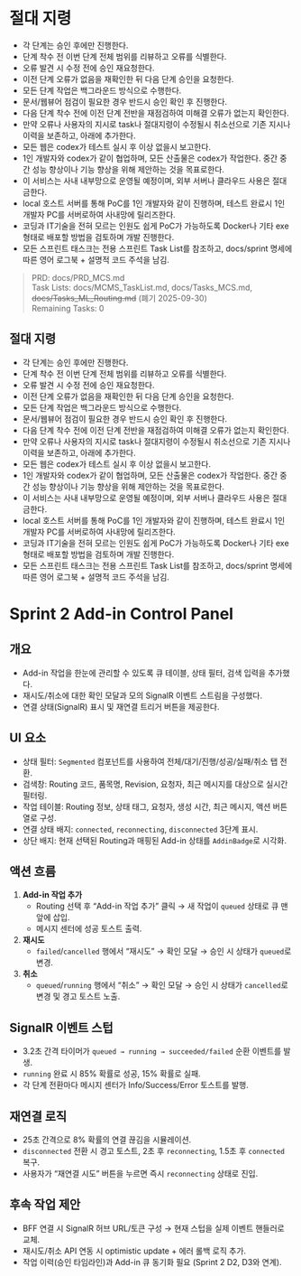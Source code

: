 # 절대 지령
- 각 단계는 승인 후에만 진행한다.
- 단계 착수 전 이번 단계 전체 범위를 리뷰하고 오류를 식별한다.
- 오류 발견 시 수정 전에 승인 재요청한다.
- 이전 단계 오류가 없음을 재확인한 뒤 다음 단계 승인을 요청한다.
- 모든 단계 작업은 백그라운드 방식으로 수행한다.
- 문서/웹뷰어 점검이 필요한 경우 반드시 승인 확인 후 진행한다.
- 다음 단계 착수 전에 이전 단계 전반을 재점검하여 미해결 오류가 없는지 확인한다.
- 만약 오류나 사용자의 지시로 task나 절대지령이 수정될시 취소선으로 기존 지시나 이력을 보존하고, 아래에 추가한다.
- 모든 웹은 codex가 테스트 실시 후 이상 없을시 보고한다.
- 1인 개발자와 codex가 같이 협업하며, 모든 산출물은 codex가 작업한다. 중간 중간 성능 향상이나 기능 향상을 위해 제안하는 것을 목표로한다.
- 이 서비스는 사내 내부망으로 운영될 예정이며, 외부 서버나 클라우드 사용은 절대 금한다.
- local 호스트 서버를 통해 PoC를 1인 개발자와 같이 진행하며, 테스트 완료시 1인 개발자 PC를 서버로하여 사내망에 릴리즈한다.
- 코딩과 IT기술을 전혀 모르는 인원도 쉽게 PoC가 가능하도록 Docker나 기타 exe 형태로 배포할 방법을 검토하며 개발 진행한다.
- 모든 스프린트 태스크는 전용 스프린트 Task List를 참조하고, docs/sprint 명세에 따른 영어 로그북 + 설명적 코드 주석을 남김.

> PRD: docs/PRD_MCS.md  
> Task Lists: docs/MCMS_TaskList.md, docs/Tasks_MCS.md, ~~docs/Tasks_ML_Routing.md~~ (폐기 2025-09-30)  
> Remaining Tasks: 0

## 절대 지령
- 각 단계는 승인 후에만 진행한다.
- 단계 착수 전 이번 단계 전체 범위를 리뷰하고 오류를 식별한다.
- 오류 발견 시 수정 전에 승인 재요청한다.
- 이전 단계 오류가 없음을 재확인한 뒤 다음 단계 승인을 요청한다.
- 모든 단계 작업은 백그라운드 방식으로 수행한다.
- 문서/웹뷰어 점검이 필요한 경우 반드시 승인 확인 후 진행한다.
- 다음 단계 착수 전에 이전 단계 전반을 재점검하여 미해결 오류가 없는지 확인한다.
- 만약 오류나 사용자의 지시로 task나 절대지령이 수정될시 취소선으로 기존 지시나 이력을 보존하고, 아래에 추가한다.
- 모든 웹은 codex가 테스트 실시 후 이상 없을시 보고한다.
- 1인 개발자와 codex가 같이 협업하며, 모든 산출물은 codex가 작업한다. 중간 중간 성능 향상이나 기능 향상을 위해 제안하는 것을 목표로한다.
- 이 서비스는 사내 내부망으로 운영될 예정이며, 외부 서버나 클라우드 사용은 절대 금한다.
- local 호스트 서버를 통해 PoC를 1인 개발자와 같이 진행하며, 테스트 완료시 1인 개발자 PC를 서버로하여 사내망에 릴리즈한다.
- 코딩과 IT기술을 전혀 모르는 인원도 쉽게 PoC가 가능하도록 Docker나 기타 exe 형태로 배포할 방법을 검토하며 개발 진행한다.
- 모든 스프린트 태스크는 전용 스프린트 Task List를 참조하고, docs/sprint 명세에 따른 영어 로그북 + 설명적 코드 주석을 남김.
# Sprint 2 Add-in Control Panel

## 개요
- Add-in 작업을 한눈에 관리할 수 있도록 큐 테이블, 상태 필터, 검색 입력을 추가했다.
- 재시도/취소에 대한 확인 모달과 모의 SignalR 이벤트 스트림을 구성했다.
- 연결 상태(SignalR) 표시 및 재연결 트리거 버튼을 제공한다.

## UI 요소
- 상태 필터: `Segmented` 컴포넌트를 사용하여 전체/대기/진행/성공/실패/취소 탭 전환.
- 검색창: Routing 코드, 품목명, Revision, 요청자, 최근 메시지를 대상으로 실시간 필터링.
- 작업 테이블: Routing 정보, 상태 태그, 요청자, 생성 시간, 최근 메시지, 액션 버튼 열로 구성.
- 연결 상태 배지: `connected`, `reconnecting`, `disconnected` 3단계 표시.
- 상단 배지: 현재 선택된 Routing과 매핑된 Add-in 상태를 `AddinBadge`로 시각화.

## 액션 흐름
1. **Add-in 작업 추가**
   - Routing 선택 후 “Add-in 작업 추가” 클릭 → 새 작업이 `queued` 상태로 큐 맨 앞에 삽입.
   - 메시지 센터에 성공 토스트 출력.
2. **재시도**
   - `failed`/`cancelled` 행에서 “재시도” → 확인 모달 → 승인 시 상태가 `queued`로 변경.
3. **취소**
   - `queued`/`running` 행에서 “취소” → 확인 모달 → 승인 시 상태가 `cancelled`로 변경 및 경고 토스트 노출.

## SignalR 이벤트 스텁
- 3.2초 간격 타이머가 `queued → running → succeeded/failed` 순환 이벤트를 발생.
- `running` 완료 시 85% 확률로 성공, 15% 확률로 실패.
- 각 단계 전환마다 메시지 센터가 Info/Success/Error 토스트를 발행.

## 재연결 로직
- 25초 간격으로 8% 확률의 연결 끊김을 시뮬레이션.
- `disconnected` 전환 시 경고 토스트, 2초 후 `reconnecting`, 1.5초 후 `connected` 복구.
- 사용자가 “재연결 시도” 버튼을 누르면 즉시 `reconnecting` 상태로 진입.

## 후속 작업 제안
- BFF 연결 시 SignalR 허브 URL/토큰 구성 → 현재 스텁을 실제 이벤트 핸들러로 교체.
- 재시도/취소 API 연동 시 optimistic update + 에러 롤백 로직 추가.
- 작업 이력(승인 타임라인)과 Add-in 큐 동기화 필요 (Sprint 2 D2, D3와 연계).
